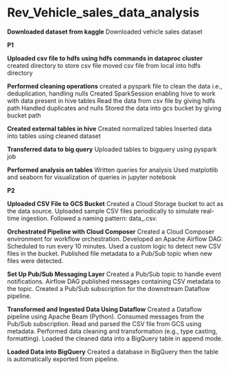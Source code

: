 # Rev_Vehicle_sales_data_analysis

**Downloaded dataset from kaggle**
  Downloaded vehicle sales dataset 


**P1**

**Uploaded csv file to hdfs using hdfs commands in dataproc cluster**
  created directory to store csv file
  moved csv file from local into hdfs directory
  
**Performed cleaning operations**
  created a pyspark file to clean the data i.e., deduplication, handling nulls
  Created SparkSession enabling hive to work with data present in hive tables
  Read the data from csv file by giving hdfs path
  Handled duplicates and nulls
  Stored the data into gcs bucket by giving bucket path
  
**Created external tables in hive**
  Created normalized tables 
  Inserted data into tables using cleaned dataset 
  
**Transferred data to big query**
  Uploaded tables to bigquery using pyspark job

**Performed analysis on tables**
  Written queries for analysis
  Used matplotlib and seaborn for visualization of queries in jupyter notebook



**P2**

**Uploaded CSV File to GCS Bucket**
  Created a Cloud Storage bucket to act as the data source.
  Uploaded sample CSV files periodically to simulate real-time ingestion.
  Followed a naming pattern: data_<timestamp>.csv.

**Orchestrated Pipeline with Cloud Composer**
  Created a Cloud Composer environment for workflow orchestration.
  Developed an Apache Airflow DAG:
    Scheduled to run every 10 minutes.
    Used a custom logic to detect new CSV files in the bucket.
    Published file metadata to a Pub/Sub topic when new files were detected.

**Set Up Pub/Sub Messaging Layer**
  Created a Pub/Sub topic to handle event notifications.
  Airflow DAG published messages containing CSV metadata to the topic.
  Created a Pub/Sub subscription for the downstream Dataflow pipeline.

**Transformed and Ingested Data Using Dataflow**
  Created a Dataflow pipeline using Apache Beam (Python).
  Consumed messages from the Pub/Sub subscription.
  Read and parsed the CSV file from GCS using metadata.
  Performed data cleaning and transformation (e.g., type casting, formatting).
  Loaded the cleaned data into a BigQuery table in append mode.

**Loaded Data into BigQuery**
  Created a database in BigQuery then the table is automatically exported from pipeline.


